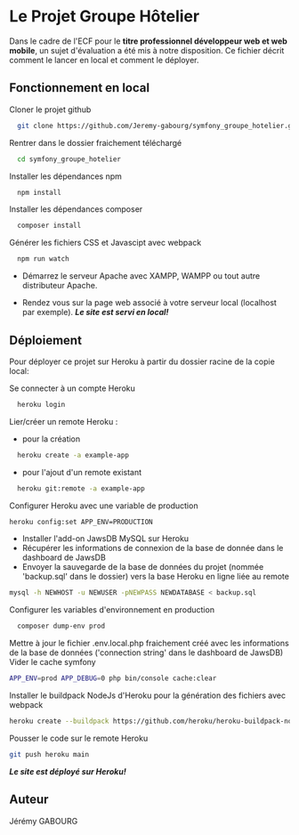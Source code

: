 
# Le Projet Groupe Hôtelier

Dans le cadre de l'ECF pour le **titre professionnel développeur web et web mobile**, un sujet d'évaluation a été mis à notre disposition.
Ce fichier décrit comment le lancer en local et comment le déployer.


## Fonctionnement en local

Cloner le projet github

```bash
  git clone https://github.com/Jeremy-gabourg/symfony_groupe_hotelier.git
```

Rentrer dans le dossier fraichement téléchargé 

```bash
  cd symfony_groupe_hotelier
```

Installer les dépendances npm

```bash
  npm install
```
Installer les dépendances composer

```bash
  composer install
```
Générer les fichiers CSS et Javascipt avec webpack

```bash
  npm run watch
```

- Démarrez le serveur Apache avec XAMPP, WAMPP ou tout autre distributeur Apache.

- Rendez vous sur la page web associé à votre serveur local (localhost par exemple).
**_Le site est servi en local!_**




## Déploiement

Pour déployer ce projet sur Heroku à partir du dossier racine de la copie local:

Se connecter à un compte Heroku
```bash
  heroku login
```
Lier/créer un remote Heroku :
- pour la création

```bash
  heroku create -a example-app
```
- pour l'ajout d'un remote existant
```bash
  heroku git:remote -a example-app
```
Configurer Heroku avec une variable de production
```bash
heroku config:set APP_ENV=PRODUCTION
```
- Installer l'add-on JawsDB MySQL sur Heroku
- Récupérer les informations de connexion de la base de donnée dans le dashboard de JawsDB
- Envoyer la sauvegarde de la base de données du projet (nommée 'backup.sql' dans le dossier) vers la base Heroku en ligne liée au remote
```bash
mysql -h NEWHOST -u NEWUSER -pNEWPASS NEWDATABASE < backup.sql
```
Configurer les variables d'environnement en production
```bash
  composer dump-env prod
```
Mettre à jour le fichier .env.local.php fraichement créé avec les informations de la base de données ('connection string' dans le dashboard de JawsDB)
Vider le cache symfony
```bash
APP_ENV=prod APP_DEBUG=0 php bin/console cache:clear
```
Installer le buildpack NodeJs d'Heroku pour la génération des fichiers avec webpack
```bash
heroku create --buildpack https://github.com/heroku/heroku-buildpack-nodejs.git
```
Pousser le code sur le remote Heroku
```bash
git push heroku main
```
**_Le site est déployé sur Heroku!_**
## Auteur

Jérémy GABOURG


